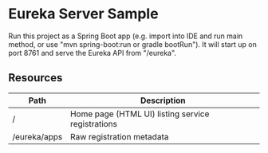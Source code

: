# Eureka Server Sample

Run this project as a Spring Boot app (e.g. import into IDE and run
main method, or use "mvn spring-boot:run or gradle bootRun"). It will start up on port
8761 and serve the Eureka API from "/eureka".

## Resources

| Path             | Description  |
|------------------|--------------|
| /                        | Home page (HTML UI) listing service registrations          |
| /eureka/apps         | Raw registration metadata |
